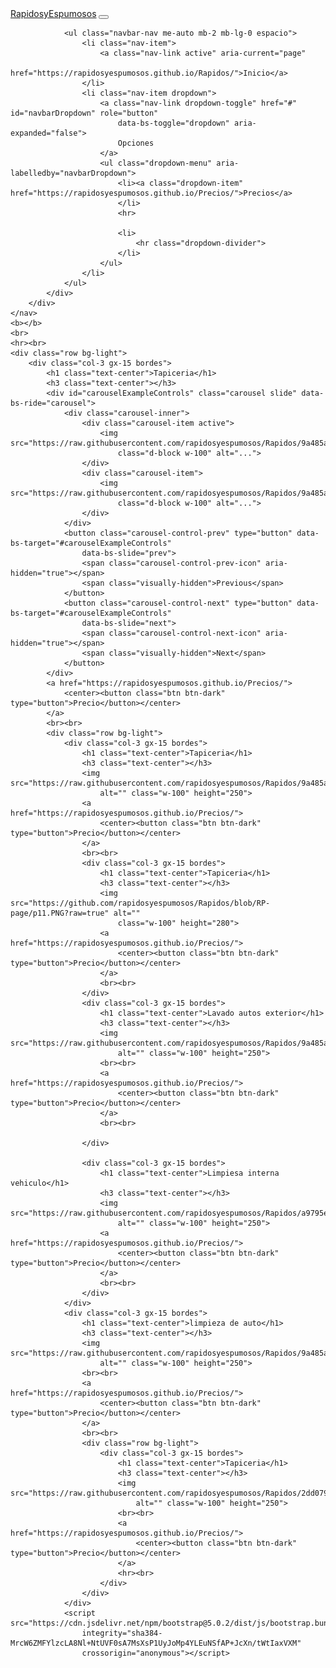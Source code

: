 <html lang="en">

<head>
    <meta charset="UTF-8">
    <meta http-equiv="X-UA-Compatible" content="IE=edge">
    <meta name="viewport" content="width=device-width, initial-scale=1.0">
    <title>Rapidos y Espumosos</title>
    <link href="https://cdn.jsdelivr.net/npm/bootstrap@5.0.2/dist/css/bootstrap.min.css" rel="stylesheet"
        integrity="sha384-EVSTQN3/azprG1Anm3QDgpJLIm9Nao0Yz1ztcQTwFspd3yD65VohhpuuCOmLASjC" crossorigin="anonymous">
    <link rel="stylesheet" href="estilo.css">
</head>

<body>
    <nav class="navbar navbar-expand-lg navbar-dark bg-dark">
        <div class="container-fluid">
            <a class="navbar-brand" href="https://rapidosyespumosos.github.io/Rapidos/">RapidosyEspumosos</a>
            <button class="navbar-toggler" type="button" data-bs-toggle="collapse"
                data-bs-target="#navbarSupportedContent" aria-controls="navbarSupportedContent" aria-expanded="false"
                aria-label="Toggle navigation">
                <span class="navbar-toggler-icon"></span>
            </button>
            <div class="collapse navbar-collapse" id="navbarSupportedContent">

                <ul class="navbar-nav me-auto mb-2 mb-lg-0 espacio">
                    <li class="nav-item">
                        <a class="nav-link active" aria-current="page"
                            href="https://rapidosyespumosos.github.io/Rapidos/">Inicio</a>
                    </li>
                    <li class="nav-item dropdown">
                        <a class="nav-link dropdown-toggle" href="#" id="navbarDropdown" role="button"
                            data-bs-toggle="dropdown" aria-expanded="false">
                            Opciones
                        </a>
                        <ul class="dropdown-menu" aria-labelledby="navbarDropdown">
                            <li><a class="dropdown-item" href="https://rapidosyespumosos.github.io/Precios/">Precios</a>
                            </li>
                            <hr>

                            <li>
                                <hr class="dropdown-divider">
                            </li>
                        </ul>
                    </li>
                </ul>
            </div>
        </div>
    </nav>
    <b></b>
    <br>
    <hr><br>
    <div class="row bg-light">
        <div class="col-3 gx-15 bordes">
            <h1 class="text-center">Tapiceria</h1>
            <h3 class="text-center"></h3>
            <div id="carouselExampleControls" class="carousel slide" data-bs-ride="carousel">
                <div class="carousel-inner">
                    <div class="carousel-item active">
                        <img src="https://raw.githubusercontent.com/rapidosyespumosos/Rapidos/9a485a6a9605ef651ba550e851a77885e5c8322d/p.jpg"
                            class="d-block w-100" alt="...">
                    </div>
                    <div class="carousel-item">
                        <img src="https://raw.githubusercontent.com/rapidosyespumosos/Rapidos/9a485a6a9605ef651ba550e851a77885e5c8322d/p1.jpeg"
                            class="d-block w-100" alt="...">
                    </div>
                </div>
                <button class="carousel-control-prev" type="button" data-bs-target="#carouselExampleControls"
                    data-bs-slide="prev">
                    <span class="carousel-control-prev-icon" aria-hidden="true"></span>
                    <span class="visually-hidden">Previous</span>
                </button>
                <button class="carousel-control-next" type="button" data-bs-target="#carouselExampleControls"
                    data-bs-slide="next">
                    <span class="carousel-control-next-icon" aria-hidden="true"></span>
                    <span class="visually-hidden">Next</span>
                </button>
            </div>
            <a href="https://rapidosyespumosos.github.io/Precios/">
                <center><button class="btn btn-dark" type="button">Precio</button></center>
            </a>
            <br><br>
            <div class="row bg-light">
                <div class="col-3 gx-15 bordes">
                    <h1 class="text-center">Tapiceria</h1>
                    <h3 class="text-center"></h3>
                    <img src="https://raw.githubusercontent.com/rapidosyespumosos/Rapidos/9a485a6a9605ef651ba550e851a77885e5c8322d/p8.jpeg"
                        alt="" class="w-100" height="250">
                    <a href="https://rapidosyespumosos.github.io/Precios/">
                        <center><button class="btn btn-dark" type="button">Precio</button></center>
                    </a>
                    <br><br>
                    <div class="col-3 gx-15 bordes">
                        <h1 class="text-center">Tapiceria</h1>
                        <h3 class="text-center"></h3>
                        <img src="https://github.com/rapidosyespumosos/Rapidos/blob/RP-page/p11.PNG?raw=true" alt=""
                            class="w-100" height="280">
                        <a href="https://rapidosyespumosos.github.io/Precios/">
                            <center><button class="btn btn-dark" type="button">Precio</button></center>
                        </a>
                        <br><br>
                    </div>
                    <div class="col-3 gx-15 bordes">
                        <h1 class="text-center">Lavado autos exterior</h1>
                        <h3 class="text-center"></h3>
                        <img src="https://raw.githubusercontent.com/rapidosyespumosos/Rapidos/9a485a6a9605ef651ba550e851a77885e5c8322d/p7.jpeg"
                            alt="" class="w-100" height="250">
                        <br><br>
                        <a href="https://rapidosyespumosos.github.io/Precios/">
                            <center><button class="btn btn-dark" type="button">Precio</button></center>
                        </a>
                        <br><br>

                    </div>

                    <div class="col-3 gx-15 bordes">
                        <h1 class="text-center">Limpiesa interna vehiculo</h1>
                        <h3 class="text-center"></h3>
                        <img src="https://raw.githubusercontent.com/rapidosyespumosos/Rapidos/a9795e879194f46f3155c904abc3ade5c60506e8/p12.PNG"
                            alt="" class="w-100" height="250">
                        <a href="https://rapidosyespumosos.github.io/Precios/">
                            <center><button class="btn btn-dark" type="button">Precio</button></center>
                        </a>
                        <br><br>
                    </div>
                </div>
                <div class="col-3 gx-15 bordes">
                    <h1 class="text-center">limpieza de auto</h1>
                    <h3 class="text-center"></h3>
                    <img src="https://raw.githubusercontent.com/rapidosyespumosos/Rapidos/9a485a6a9605ef651ba550e851a77885e5c8322d/p7.jpeg"
                        alt="" class="w-100" height="250">
                    <br><br>
                    <a href="https://rapidosyespumosos.github.io/Precios/">
                        <center><button class="btn btn-dark" type="button">Precio</button></center>
                    </a>
                    <br><br>
                    <div class="row bg-light">
                        <div class="col-3 gx-15 bordes">
                            <h1 class="text-center">Tapiceria</h1>
                            <h3 class="text-center"></h3>
                            <img src="https://raw.githubusercontent.com/rapidosyespumosos/Rapidos/2dd079c93e9f24b5833fee5b6542b948c9297d7d/p11.PNG"
                                alt="" class="w-100" height="250">
                            <br><br>
                            <a href="https://rapidosyespumosos.github.io/Precios/">
                                <center><button class="btn btn-dark" type="button">Precio</button></center>
                            </a>
                            <hr><br>
                        </div>
                    </div>
                </div>
                <script src="https://cdn.jsdelivr.net/npm/bootstrap@5.0.2/dist/js/bootstrap.bundle.min.js"
                    integrity="sha384-MrcW6ZMFYlzcLA8Nl+NtUVF0sA7MsXsP1UyJoMp4YLEuNSfAP+JcXn/tWtIaxVXM"
                    crossorigin="anonymous"></script>
</body>

</html>
